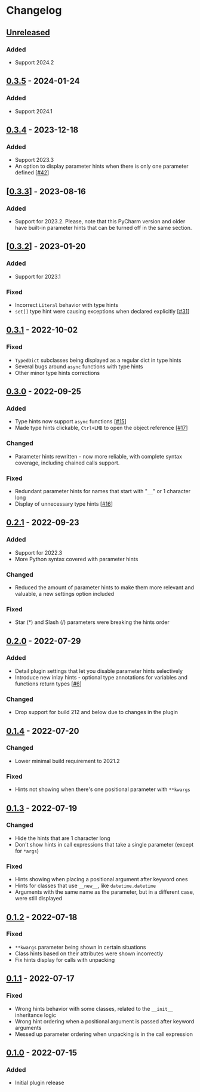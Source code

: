 # Changelog

## [Unreleased]

### Added

- Support 2024.2

## [0.3.5] - 2024-01-24

### Added

- Support 2024.1

## [0.3.4] - 2023-12-18

### Added

- Support 2023.3
- An option to display parameter hints when there is only one parameter defined [[#42](https://github.com/WhiteMemory99/Intellij-Python-Inlay-Params/pull/42)]

## [[0.3.3]] - 2023-08-16

### Added

- Support for 2023.2. Please, note that this PyCharm version and older have built-in parameter hints that can be turned off in the same section.

## [[0.3.2]] - 2023-01-20

### Added

- Support for 2023.1

### Fixed

- Incorrect `Literal` behavior with type hints
- `set[]` type hint were causing exceptions when declared explicitly [[#31](https://github.com/WhiteMemory99/Intellij-Python-Inlay-Params/pull/31)]

## [0.3.1] - 2022-10-02

### Fixed

- `TypedDict` subclasses being displayed as a regular dict in type hints
- Several bugs around `async` functions with type hints
- Other minor type hints corrections

## [0.3.0] - 2022-09-25

### Added

- Type hints now support `async` functions [[#15](https://github.com/WhiteMemory99/Intellij-Python-Inlay-Params/pull/15)]
- Made type hints clickable, `Ctrl+LMB` to open the object reference [[#17](https://github.com/WhiteMemory99/Intellij-Python-Inlay-Params/pull/17)]

### Changed

- Parameter hints rewritten - now more reliable, with complete syntax coverage, including chained calls support.

### Fixed

- Redundant parameter hints for names that start with "`__`" or 1 character long
- Display of unnecessary type hints [[#16](https://github.com/WhiteMemory99/Intellij-Python-Inlay-Params/pull/16)]

## [0.2.1] - 2022-09-23

### Added

- Support for 2022.3
- More Python syntax covered with parameter hints

### Changed

- Reduced the amount of parameter hints to make them more relevant and valuable, a new settings option included

### Fixed

- Star (*) and Slash (/) parameters were breaking the hints order

## [0.2.0] - 2022-07-29

### Added

- Detail plugin settings that let you disable parameter hints selectively
- Introduce new inlay hints - optional type annotations for variables and functions return types [[#6](https://github.com/WhiteMemory99/Intellij-Python-Inlay-Params/pull/6)]

### Changed

- Drop support for build 212 and below due to changes in the plugin

## [0.1.4] - 2022-07-20

### Changed

- Lower minimal build requirement to 2021.2

### Fixed

- Hints not showing when there's one positional parameter with `**kwargs`

## [0.1.3] - 2022-07-19

### Changed

- Hide the hints that are 1 character long
- Don't show hints in call expressions that take a single parameter (except for `*args`)

### Fixed

- Hints showing when placing a positional argument after keyword ones
- Hints for classes that use `__new__`, like `datetime.datetime`
- Arguments with the same name as the parameter, but in a different case, were still displayed

## [0.1.2] - 2022-07-18

### Fixed

- `**kwargs` parameter being shown in certain situations
- Class hints based on their attributes were shown incorrectly
- Fix hints display for calls with unpacking

## [0.1.1] - 2022-07-17

### Fixed

- Wrong hints behavior with some classes, related to the `__init__` inheritance logic
- Wrong hint ordering when a positional argument is passed after keyword arguments
- Messed up parameter ordering when unpacking is in the call expression

## [0.1.0] - 2022-07-15

### Added

- Initial plugin release

[Unreleased]: https://github.com/WhiteMemory99/Intellij-Python-Inlay-Params/compare/v0.3.5...HEAD
[0.3.5]: https://github.com/WhiteMemory99/Intellij-Python-Inlay-Params/compare/v0.3.4...v0.3.5
[0.3.4]: https://github.com/WhiteMemory99/Intellij-Python-Inlay-Params/compare/v0.3.3...v0.3.4
[0.3.3]: https://github.com/WhiteMemory99/Intellij-Python-Inlay-Params/compare/v0.3.2...v0.3.3
[0.3.2]: https://github.com/WhiteMemory99/Intellij-Python-Inlay-Params/compare/v0.3.1...v0.3.2
[0.3.1]: https://github.com/WhiteMemory99/Intellij-Python-Inlay-Params/compare/v0.3.0...v0.3.1
[0.3.0]: https://github.com/WhiteMemory99/Intellij-Python-Inlay-Params/compare/v0.2.1...v0.3.0
[0.2.1]: https://github.com/WhiteMemory99/Intellij-Python-Inlay-Params/compare/v0.2.0...v0.2.1
[0.2.0]: https://github.com/WhiteMemory99/Intellij-Python-Inlay-Params/compare/v0.1.4...v0.2.0
[0.1.4]: https://github.com/WhiteMemory99/Intellij-Python-Inlay-Params/compare/v0.1.3...v0.1.4
[0.1.3]: https://github.com/WhiteMemory99/Intellij-Python-Inlay-Params/compare/v0.1.2...v0.1.3
[0.1.2]: https://github.com/WhiteMemory99/Intellij-Python-Inlay-Params/compare/v0.1.1...v0.1.2
[0.1.1]: https://github.com/WhiteMemory99/Intellij-Python-Inlay-Params/compare/v0.1.0...v0.1.1
[0.1.0]: https://github.com/WhiteMemory99/Intellij-Python-Inlay-Params/commits/v0.1.0
